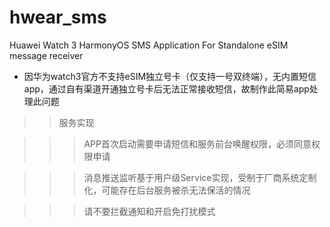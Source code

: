 # hwear_sms
Huawei Watch 3 HarmonyOS SMS Application For Standalone eSIM message receiver
- 因华为watch3官方不支持eSIM独立号卡（仅支持一号双终端），无内置短信app，通过自有渠道开通独立号卡后无法正常接收短信，故制作此简易app处理此问题

>> 服务实现

>>> APP首次启动需要申请短信和服务前台唤醒权限，必须同意权限申请

>>> 消息推送监听基于用户级Service实现，受制于厂商系统定制化，可能存在后台服务被杀无法保活的情况

>>> 请不要拦截通知和开启免打扰模式
